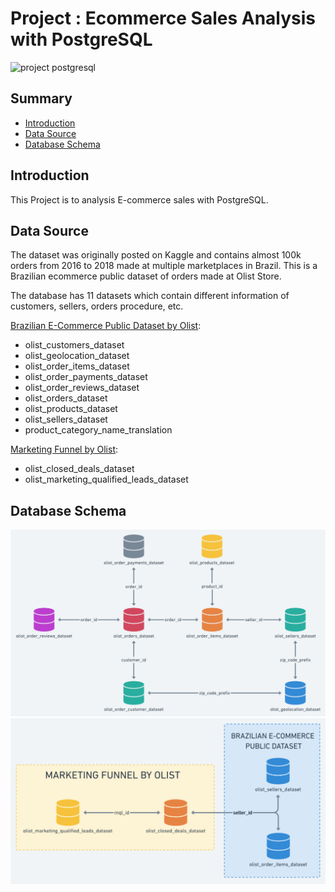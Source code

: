 # Project : Ecommerce Sales Analysis with PostgreSQL
![project postgresql](https://img.shields.io/badge/project-postgresql-brightgreen)

## Summary
* [Introduction](#introduction)
* [Data Source](#data-source)
* [Database Schema](#database-schema)

## Introduction
This Project is to analysis E-commerce sales with PostgreSQL.

## Data Source

The dataset was originally posted on Kaggle and contains almost 100k orders from 2016 to 2018 made at multiple marketplaces in Brazil. This is a Brazilian ecommerce public dataset of orders made at Olist Store.

The database has 11 datasets which contain different information of customers, sellers, orders procedure, etc.

[Brazilian E-Commerce Public Dataset by Olist](https://www.kaggle.com/datasets/olistbr/brazilian-ecommerce):

- olist_customers_dataset
- olist_geolocation_dataset
- olist_order_items_dataset
- olist_order_payments_dataset
- olist_order_reviews_dataset
- olist_orders_dataset
- olist_products_dataset
- olist_sellers_dataset
- product_category_name_translation

[Marketing Funnel by Olist](https://www.kaggle.com/datasets/olistbr/marketing-funnel-olist):

- olist_closed_deals_dataset
- olist_marketing_qualified_leads_dataset

## Database Schema
![schema_01](Images/schema_01.png)
![schema_02](Images/schema_02.png)
